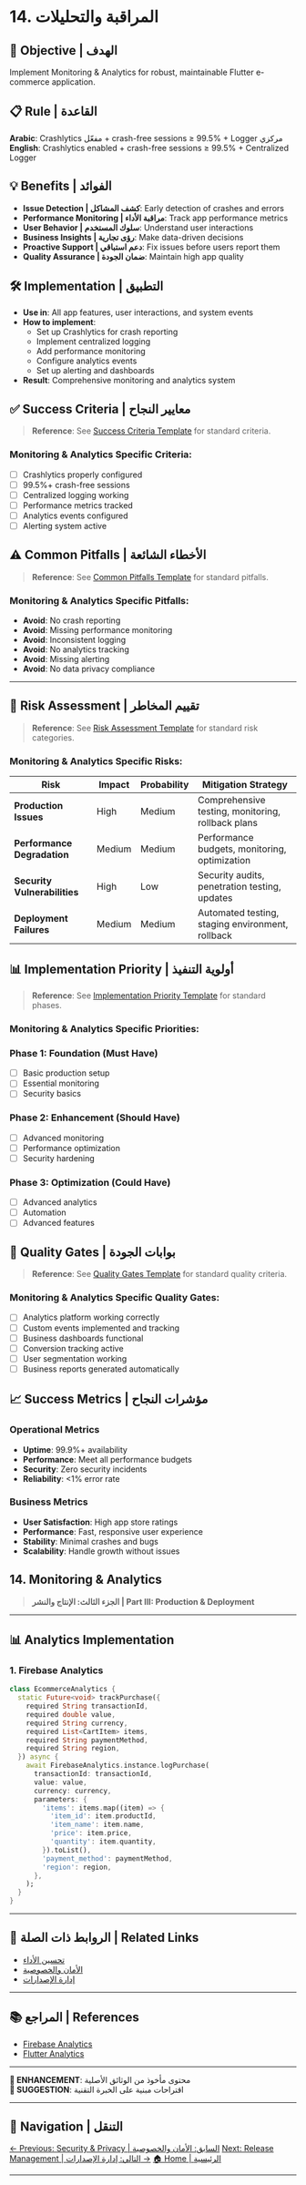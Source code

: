 # 14. المراقبة والتحليلات
## 🎯 **Objective | الهدف**
Implement Monitoring & Analytics for robust, maintainable Flutter e-commerce application.

## 📋 **Rule | القاعدة**
**Arabic**: Crashlytics مفعّل + crash-free sessions ≥ 99.5% + Logger مركزي
**English**: Crashlytics enabled + crash-free sessions ≥ 99.5% + Centralized Logger

## 💡 **Benefits | الفوائد**
- **Issue Detection | كشف المشاكل**: Early detection of crashes and errors
- **Performance Monitoring | مراقبة الأداء**: Track app performance metrics
- **User Behavior | سلوك المستخدم**: Understand user interactions
- **Business Insights | رؤى تجارية**: Make data-driven decisions
- **Proactive Support | دعم استباقي**: Fix issues before users report them
- **Quality Assurance | ضمان الجودة**: Maintain high app quality

## 🛠️ **Implementation | التطبيق**
- **Use in**: All app features, user interactions, and system events
- **How to implement**:
  - Set up Crashlytics for crash reporting
  - Implement centralized logging
  - Add performance monitoring
  - Configure analytics events
  - Set up alerting and dashboards
- **Result**: Comprehensive monitoring and analytics system

## ✅ **Success Criteria | معايير النجاح**

> **Reference**: See [Success Criteria Template](../../00-Templates/06_Success_Criteria_Template.md) for standard criteria.

### **Monitoring & Analytics Specific Criteria:**
- [ ] Crashlytics properly configured
- [ ] 99.5%+ crash-free sessions
- [ ] Centralized logging working
- [ ] Performance metrics tracked
- [ ] Analytics events configured
- [ ] Alerting system active

## ⚠️ **Common Pitfalls | الأخطاء الشائعة**

> **Reference**: See [Common Pitfalls Template](../../00-Templates/05_Common_Pitfalls_Template.md) for standard pitfalls.

### **Monitoring & Analytics Specific Pitfalls:**
- **Avoid**: No crash reporting
- **Avoid**: Missing performance monitoring
- **Avoid**: Inconsistent logging
- **Avoid**: No analytics tracking
- **Avoid**: Missing alerting
- **Avoid**: No data privacy compliance

---




## 🚨 **Risk Assessment | تقييم المخاطر**

> **Reference**: See [Risk Assessment Template](../../00-Templates/01_Risk_Assessment_Template.md) for standard risk categories.

### **Monitoring & Analytics Specific Risks:**
| Risk | Impact | Probability | Mitigation Strategy |
|------|--------|-------------|-------------------|
| **Production Issues** | High | Medium | Comprehensive testing, monitoring, rollback plans |
| **Performance Degradation** | Medium | Medium | Performance budgets, monitoring, optimization |
| **Security Vulnerabilities** | High | Low | Security audits, penetration testing, updates |
| **Deployment Failures** | Medium | Medium | Automated testing, staging environment, rollback |

## 📊 **Implementation Priority | أولوية التنفيذ**

> **Reference**: See [Implementation Priority Template](../../00-Templates/02_Implementation_Priority_Template.md) for standard phases.

### **Monitoring & Analytics Specific Priorities:**
### **Phase 1: Foundation (Must Have)**
- [ ] Basic production setup
- [ ] Essential monitoring
- [ ] Security basics

### **Phase 2: Enhancement (Should Have)**
- [ ] Advanced monitoring
- [ ] Performance optimization
- [ ] Security hardening

### **Phase 3: Optimization (Could Have)**
- [ ] Advanced analytics
- [ ] Automation
- [ ] Advanced features

## 🚪 **Quality Gates | بوابات الجودة**

> **Reference**: See [Quality Gates Template](../../00-Templates/03_Quality_Gates_Template.md) for standard quality criteria.

### **Monitoring & Analytics Specific Quality Gates:**
- [ ] Analytics platform working correctly
- [ ] Custom events implemented and tracking
- [ ] Business dashboards functional
- [ ] Conversion tracking active
- [ ] User segmentation working
- [ ] Business reports generated automatically

## 📈 **Success Metrics | مؤشرات النجاح**

### **Operational Metrics**
- **Uptime**: 99.9%+ availability
- **Performance**: Meet all performance budgets
- **Security**: Zero security incidents
- **Reliability**: <1% error rate

### **Business Metrics**
- **User Satisfaction**: High app store ratings
- **Performance**: Fast, responsive user experience
- **Stability**: Minimal crashes and bugs
- **Scalability**: Handle growth without issues


## 14. Monitoring & Analytics

> **الجزء الثالث: الإنتاج والنشر | Part III: Production & Deployment**

---

## 📊 **Analytics Implementation**

### **1. Firebase Analytics**
```dart
class EcommerceAnalytics {
  static Future<void> trackPurchase({
    required String transactionId,
    required double value,
    required String currency,
    required List<CartItem> items,
    required String paymentMethod,
    required String region,
  }) async {
    await FirebaseAnalytics.instance.logPurchase(
      transactionId: transactionId,
      value: value,
      currency: currency,
      parameters: {
        'items': items.map((item) => {
          'item_id': item.productId,
          'item_name': item.name,
          'price': item.price,
          'quantity': item.quantity,
        }).toList(),
        'payment_method': paymentMethod,
        'region': region,
      },
    );
  }
}
```

---

## 🔗 **الروابط ذات الصلة | Related Links**

- [تحسين الأداء](12_Performance_Optimization.md)
- [الأمان والخصوصية](13_Security_Privacy.md)
- [إدارة الإصدارات](15_Release_Management.md)

---

## 📚 **المراجع | References**

- [Firebase Analytics](https://firebase.google.com/docs/analytics)
- [Flutter Analytics](https://docs.flutter.dev/development/data-and-backend/analytics)

---

**🔴 ENHANCEMENT**: محتوى مأخوذ من الوثائق الأصلية  
**🔵 SUGGESTION**: اقتراحات مبنية على الخبرة التقنية

---

## 🔗 **Navigation | التنقل**

[← Previous: Security & Privacy | السابق: الأمان والخصوصية](13_Security_Privacy.md)
[Next: Release Management | التالي: إدارة الإصدارات →](15_Release_Management.md)
[🏠 Home | الرئيسية](../../index.html)

---
